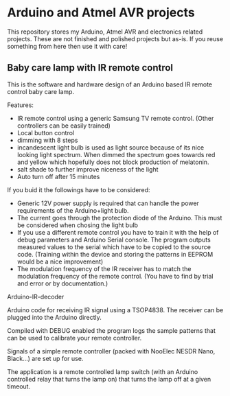 # Arduino and Atmel AVR projects

This repository stores my Arduino, Atmel AVR and electronics related projects. These are not finished and polished projects but as-is. If you reuse something from here then use it with care!

## Baby care lamp with IR remote control

This is the software and hardware design of an Arduino based IR remote control baby care lamp.

Features:

 * IR remote control using a generic Samsung TV remote control. (Other controllers can be easily trained)
 * Local button control
 * dimming with 8 steps
 * incandescent light bulb is used as light source because of its nice looking light spectrum. When dimmed the spectrum goes towards red and yellow which hopefully does not block production of melatonin.
 * salt shade to further improve niceness of the light
 * Auto turn off after 15 minutes

If you buid it the followings have to be considered:

 * Generic 12V power supply is required that can handle the power requirements of the Arduino+light bulb.
 * The current goes through the protection diode of the Arduino. This must be considered when chosing the light bulb
 * If you use a different remote control you have to train it with the help of debug parameters and Arduino Serial console. The program outputs measured values to the serial which have to be copied to the source code. (Training within the device and storing the patterns in EEPROM would be a nice improvement)
 * The modulation frequency of the IR receiver has to match the modulation frequency of the remote control. (You have to find by trial and error or by documentation.)


Arduino-IR-decoder

Arduino code for receiving IR signal using a TSOP4838. The receiver can be plugged into the Arduino directly.

Compiled with DEBUG enabled the program logs the sample patterns that can be used to calibrate your remote controller.

Signals of a simple remote controller (packed with NooElec NESDR Nano, Black...) are set up for use.

The application is a remote controlled lamp switch (with an Arduino controlled relay that turns the lamp on) that turns the lamp off at a given timeout.

